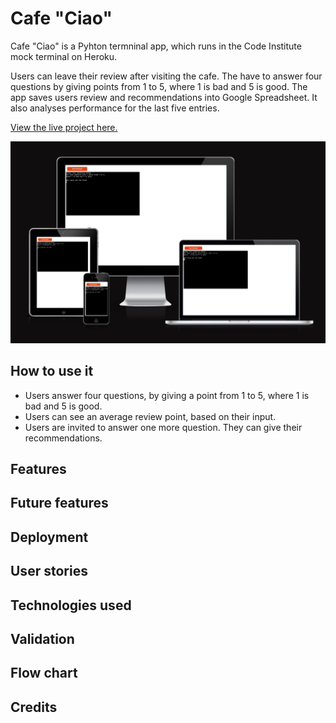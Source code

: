 # Cafe "Ciao"

Cafe "Ciao" is a Pyhton termninal app, which runs in the Code Institute mock terminal on Heroku.

Users can leave their review after visiting the cafe. The have to answer four questions by giving points from 1 to 5, where 1 is bad and 5 is good. The app saves users review and recommendations into Google Spreadsheet. It also analyses performance for the last five entries.

[View the live project here.](https://cafe-ciao.herokuapp.com/)

![Am I responsive - screenshot](/docs/responsive.jpeg)

## How to use it
- Users answer four questions, by giving a point from 1 to 5, where 1 is bad and 5 is good.
- Users can see an average review point, based on their input.
- Users are invited to answer one more question. They can give their recommendations.

## Features


## Future features

## Deployment

## User stories

## Technologies used

## Validation

## Flow chart

## Credits

